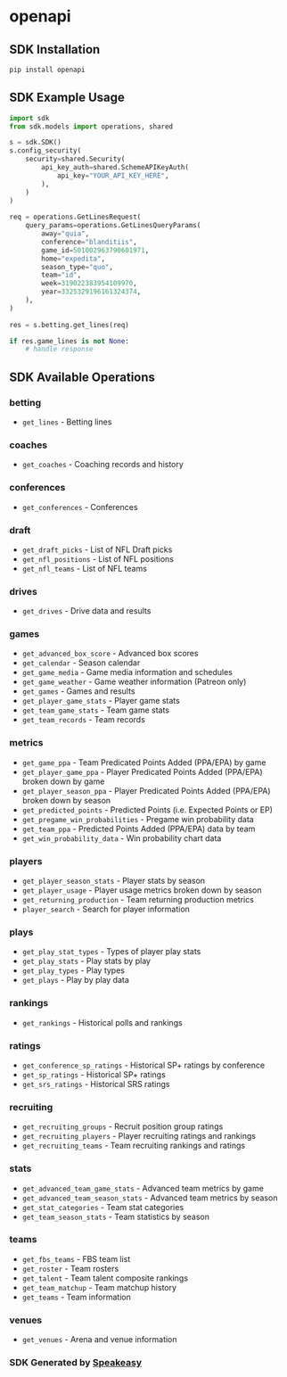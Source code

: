 # openapi

<!-- Start SDK Installation -->
## SDK Installation

```bash
pip install openapi
```
<!-- End SDK Installation -->

## SDK Example Usage
<!-- Start SDK Example Usage -->
```python
import sdk
from sdk.models import operations, shared

s = sdk.SDK()
s.config_security(
    security=shared.Security(
        api_key_auth=shared.SchemeAPIKeyAuth(
            api_key="YOUR_API_KEY_HERE",
        ),
    )
)
    
req = operations.GetLinesRequest(
    query_params=operations.GetLinesQueryParams(
        away="quia",
        conference="blanditiis",
        game_id=501002963790601971,
        home="expedita",
        season_type="quo",
        team="id",
        week=319022383954109970,
        year=3325329196161324374,
    ),
)
    
res = s.betting.get_lines(req)

if res.game_lines is not None:
    # handle response
```
<!-- End SDK Example Usage -->

<!-- Start SDK Available Operations -->
## SDK Available Operations

### betting

* `get_lines` - Betting lines

### coaches

* `get_coaches` - Coaching records and history

### conferences

* `get_conferences` - Conferences

### draft

* `get_draft_picks` - List of NFL Draft picks
* `get_nfl_positions` - List of NFL positions
* `get_nfl_teams` - List of NFL teams

### drives

* `get_drives` - Drive data and results

### games

* `get_advanced_box_score` - Advanced box scores
* `get_calendar` - Season calendar
* `get_game_media` - Game media information and schedules
* `get_game_weather` - Game weather information (Patreon only)
* `get_games` - Games and results
* `get_player_game_stats` - Player game stats
* `get_team_game_stats` - Team game stats
* `get_team_records` - Team records

### metrics

* `get_game_ppa` - Team Predicated Points Added (PPA/EPA) by game
* `get_player_game_ppa` - Player Predicated Points Added (PPA/EPA) broken down by game
* `get_player_season_ppa` - Player Predicated Points Added (PPA/EPA) broken down by season
* `get_predicted_points` - Predicted Points (i.e. Expected Points or EP)
* `get_pregame_win_probabilities` - Pregame win probability data
* `get_team_ppa` - Predicted Points Added (PPA/EPA) data by team
* `get_win_probability_data` - Win probability chart data

### players

* `get_player_season_stats` - Player stats by season
* `get_player_usage` - Player usage metrics broken down by season
* `get_returning_production` - Team returning production metrics
* `player_search` - Search for player information

### plays

* `get_play_stat_types` - Types of player play stats
* `get_play_stats` - Play stats by play
* `get_play_types` - Play types
* `get_plays` - Play by play data

### rankings

* `get_rankings` - Historical polls and rankings

### ratings

* `get_conference_sp_ratings` - Historical SP+ ratings by conference
* `get_sp_ratings` - Historical SP+ ratings
* `get_srs_ratings` - Historical SRS ratings

### recruiting

* `get_recruiting_groups` - Recruit position group ratings
* `get_recruiting_players` - Player recruiting ratings and rankings
* `get_recruiting_teams` - Team recruiting rankings and ratings

### stats

* `get_advanced_team_game_stats` - Advanced team metrics by game
* `get_advanced_team_season_stats` - Advanced team metrics by season
* `get_stat_categories` - Team stat categories
* `get_team_season_stats` - Team statistics by season

### teams

* `get_fbs_teams` - FBS team list
* `get_roster` - Team rosters
* `get_talent` - Team talent composite rankings
* `get_team_matchup` - Team matchup history
* `get_teams` - Team information

### venues

* `get_venues` - Arena and venue information

<!-- End SDK Available Operations -->

### SDK Generated by [Speakeasy](https://docs.speakeasyapi.dev/docs/using-speakeasy/client-sdks)
